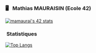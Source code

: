 ### :desktop_computer: &nbsp; Mathias MAURAISIN (Ecole 42)

[![mamaurai's 42 stats](https://badge42.vercel.app/api/v2/cl1l4qz93000609l4yixitcl4/stats?cursusId=21&coalitionId=45)](https://github.com/JaeSeoKim/badge42)

### &nbsp;Statistiques

[![Top Langs](https://github-readme-stats.vercel.app/api/top-langs/?username=mathias-mrsn&layout=compact&bg_color=202020&title_color=f8f8f8&text_color=f8f8f8&icon_color=f8f8f8&border_color=202020)](https://github.com/anuraghazra/github-readme-stats)
